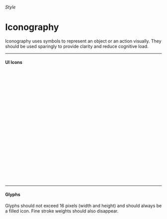 <h6 class="subtitle is-5 has-text-grey has-text-weight-semibold">Style</h6><h1 class="title is-1 has-text-weight-bold">Iconography</h1>
<p class="subtitle is-5">
    <span class="has-text-weight-semibold">Iconography</span> uses symbols to represent an object or an action visually. They should be used sparingly to provide clarity and reduce cognitive load.
</p>

<hr>

<h4 class="title is-4 has-text-weight-semibold">UI Icons</h4>

<div class="columns is-multiline is-mobile is-size-7 has-text-centered has-text-weight-semibold is-monospace has-text-grey-dark">
        <div class="column is-one-third-mobile is-one-fifth-tablet"><div class="box is-bordered is-relaxed"><svg class="icon is-medium"><use xlink:href="media/bds-icons.min.svg#biings-care"></use></svg></div>biings-care</div><div class="column is-one-third-mobile is-one-fifth-tablet"><div class="box is-bordered is-relaxed"><svg class="icon is-medium"><use xlink:href="media/bds-icons.min.svg#biings-claim"></use></svg></div>biings-claim</div><div class="column is-one-third-mobile is-one-fifth-tablet"><div class="box is-bordered is-relaxed"><svg class="icon is-medium"><use xlink:href="media/bds-icons.min.svg#biings-pilot"></use></svg></div>biings-pilot</div><div class="column is-one-third-mobile is-one-fifth-tablet"><div class="box is-bordered is-relaxed"><svg class="icon is-medium"><use xlink:href="media/bds-icons.min.svg#biings"></use></svg></div>biings</div><div class="column is-one-third-mobile is-one-fifth-tablet"><div class="box is-bordered is-relaxed"><svg class="icon is-medium"><use xlink:href="media/bds-icons.min.svg#legal-proof"></use></svg></div>legal-proof</div><div class="column is-one-third-mobile is-one-fifth-tablet"><div class="box is-bordered is-relaxed"><svg class="icon is-medium"><use xlink:href="media/bds-icons.min.svg#alt"></use></svg></div>alt</div><div class="column is-one-third-mobile is-one-fifth-tablet"><div class="box is-bordered is-relaxed"><svg class="icon is-medium"><use xlink:href="media/bds-icons.min.svg#arrow-down"></use></svg></div>arrow-down</div><div class="column is-one-third-mobile is-one-fifth-tablet"><div class="box is-bordered is-relaxed"><svg class="icon is-medium"><use xlink:href="media/bds-icons.min.svg#arrow-left"></use></svg></div>arrow-left</div><div class="column is-one-third-mobile is-one-fifth-tablet"><div class="box is-bordered is-relaxed"><svg class="icon is-medium"><use xlink:href="media/bds-icons.min.svg#arrow-right"></use></svg></div>arrow-right</div><div class="column is-one-third-mobile is-one-fifth-tablet"><div class="box is-bordered is-relaxed"><svg class="icon is-medium"><use xlink:href="media/bds-icons.min.svg#arrow-up"></use></svg></div>arrow-up</div><div class="column is-one-third-mobile is-one-fifth-tablet"><div class="box is-bordered is-relaxed"><svg class="icon is-medium"><use xlink:href="media/bds-icons.min.svg#ban"></use></svg></div>ban</div><div class="column is-one-third-mobile is-one-fifth-tablet"><div class="box is-bordered is-relaxed"><svg class="icon is-medium"><use xlink:href="media/bds-icons.min.svg#bell"></use></svg></div>bell</div><div class="column is-one-third-mobile is-one-fifth-tablet"><div class="box is-bordered is-relaxed"><svg class="icon is-medium"><use xlink:href="media/bds-icons.min.svg#calendar"></use></svg></div>calendar</div><div class="column is-one-third-mobile is-one-fifth-tablet"><div class="box is-bordered is-relaxed"><svg class="icon is-medium"><use xlink:href="media/bds-icons.min.svg#check"></use></svg></div>check</div><div class="column is-one-third-mobile is-one-fifth-tablet"><div class="box is-bordered is-relaxed"><svg class="icon is-medium"><use xlink:href="media/bds-icons.min.svg#circle-minus"></use></svg></div>circle-minus</div><div class="column is-one-third-mobile is-one-fifth-tablet"><div class="box is-bordered is-relaxed"><svg class="icon is-medium"><use xlink:href="media/bds-icons.min.svg#circle-plus"></use></svg></div>circle-plus</div><div class="column is-one-third-mobile is-one-fifth-tablet"><div class="box is-bordered is-relaxed"><svg class="icon is-medium"><use xlink:href="media/bds-icons.min.svg#clipboard"></use></svg></div>clipboard</div><div class="column is-one-third-mobile is-one-fifth-tablet"><div class="box is-bordered is-relaxed"><svg class="icon is-medium"><use xlink:href="media/bds-icons.min.svg#clock"></use></svg></div>clock</div><div class="column is-one-third-mobile is-one-fifth-tablet"><div class="box is-bordered is-relaxed"><svg class="icon is-medium"><use xlink:href="media/bds-icons.min.svg#download"></use></svg></div>download</div><div class="column is-one-third-mobile is-one-fifth-tablet"><div class="box is-bordered is-relaxed"><svg class="icon is-medium"><use xlink:href="media/bds-icons.min.svg#eye"></use></svg></div>eye</div><div class="column is-one-third-mobile is-one-fifth-tablet"><div class="box is-bordered is-relaxed"><svg class="icon is-medium"><use xlink:href="media/bds-icons.min.svg#file"></use></svg></div>file</div><div class="column is-one-third-mobile is-one-fifth-tablet"><div class="box is-bordered is-relaxed"><svg class="icon is-medium"><use xlink:href="media/bds-icons.min.svg#globe"></use></svg></div>globe</div><div class="column is-one-third-mobile is-one-fifth-tablet"><div class="box is-bordered is-relaxed"><svg class="icon is-medium"><use xlink:href="media/bds-icons.min.svg#help-buoy"></use></svg></div>help-buoy</div><div class="column is-one-third-mobile is-one-fifth-tablet"><div class="box is-bordered is-relaxed"><svg class="icon is-medium"><use xlink:href="media/bds-icons.min.svg#help"></use></svg></div>help</div><div class="column is-one-third-mobile is-one-fifth-tablet"><div class="box is-bordered is-relaxed"><svg class="icon is-medium"><use xlink:href="media/bds-icons.min.svg#moon"></use></svg></div>moon</div><div class="column is-one-third-mobile is-one-fifth-tablet"><div class="box is-bordered is-relaxed"><svg class="icon is-medium"><use xlink:href="media/bds-icons.min.svg#search"></use></svg></div>search</div>
</div>

<hr class="is-large is-visible">

<h4 class="title is-4 has-text-weight-semibold">Glyphs</h4>

Glyphs should not exceed 16 pixels (width and height) and should always be a filled icon. Fine stroke weights should also disappear.